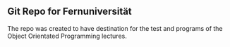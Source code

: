 ## Git Repo for Fernuniversität 
The repo was created to have destination for the 
test and programs of the Object Orientated Programming
lectures.
